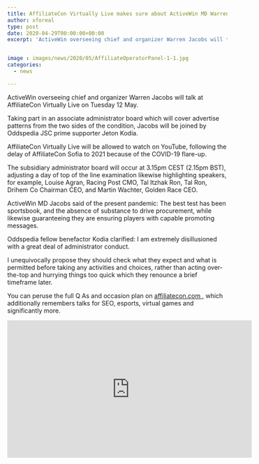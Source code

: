 ```yaml
---
title: AffiliateCon Virtually Live makes sure about ActiveWin MD Warren Jacobs for associate administrator panel
author: xforeal 
type: post
date: 2020-04-29T00:00:00+00:00
excerpt: 'ActiveWin overseeing chief and organizer Warren Jacobs will talk at AffiliateCon Virtually Live on Tuesday 12 May '


image : images/news/2020/05/AffiliateOperatorPanel-1-1.jpg
categories:
  - news

---
```

ActiveWin overseeing chief and organizer Warren Jacobs will talk at AffiliateCon Virtually Live on Tuesday 12 May. 

Taking part in an associate administrator board which will cover advertise patterns from the two sides of the condition, Jacobs will be joined by Oddspedia JSC prime supporter Jeton Kodia. 

AffiliateCon Virtually Live will be allowed to watch on YouTube, following the delay of AffiliateCon Sofia to 2021 because of the COVID-19 flare-up. 

The subsidiary administrator board will occur at 3.15pm CEST (2.15pm BST), adjusting a day of top of the line examination likewise highlighting speakers, for example, Louise Agran, Racing Post CMO, Tal Itzhak Ron, Tal Ron, Drihem Co Chairman CEO, and Martin Wachter, Golden Race CEO. 

ActiveWin MD Jacobs said of the present pandemic: The best test has been sportsbook, and the absence of substance to drive procurement, while likewise guaranteeing they are ensuring players with capable promoting messages. 

Oddspedia fellow benefactor Kodia clarified: I am extremely disillusioned with a great deal of administrator conduct. 

I unequivocally propose they should check what they expect and what is permitted before taking any activities and choices, rather than acting over-the-top and hurrying things too quick which they renounce a brief timeframe later. 

You can peruse the full Q As and occasion plan on <a href="https://www.affiliatecon.com/" rel="noopener noreferrer" target="_blank">affiliatecon.com </a>, which additionally remembers talks for SEO, esports, virtual games and significantly more. 

<div class="videoWrapper">
  <iframe loading="lazy" allowfullscreen="allowfullscreen" frameborder="0" height="315" src="https://www.youtube.com/embed/wFUujAzqQ_I" width="560" />
</div>